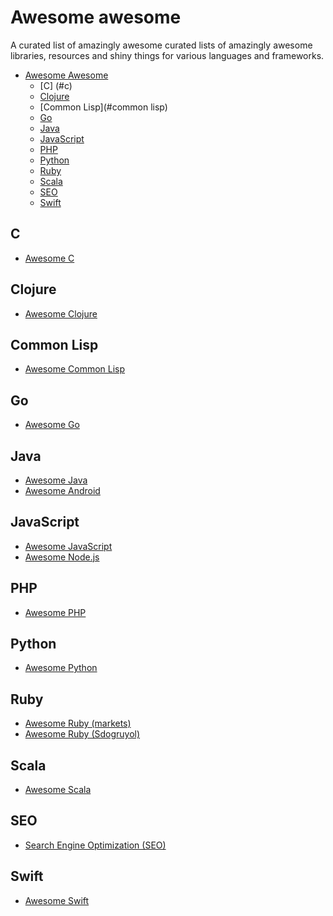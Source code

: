 # Awesome awesome
A curated list of amazingly awesome curated lists of amazingly awesome
libraries, resources and shiny things for various languages and frameworks.

- [Awesome Awesome](#awesome-awesome)
    - [C] (#c)
    - [Clojure](#clojure)
    - [Common Lisp](#common lisp)
    - [Go](#go)
    - [Java](#java)
    - [JavaScript](#javascript)    
    - [PHP](#php)
    - [Python](#python)
    - [Ruby](#ruby)    
    - [Scala](#scala)
    - [SEO](#seo)
    - [Swift](#swift)

## C

- [Awesome C](https://github.com/kozross/awesome-c)

## Clojure

- [Awesome Clojure](http://github.com/razum2um/awesome-clojure)

## Common Lisp

- [Awesome Common Lisp](https://github.com/kozross/awesome-cl)

## Go

- [Awesome Go](http://github.com/avelino/awesome-go)

## Java

- [Awesome Java](http://github.com/akullpp/awesome-java)
- [Awesome Android](https://github.com/JStumpp/awesome-android)

## JavaScript

- [Awesome JavaScript](http://github.com/sorrycc/awesome-javascript)
- [Awesome Node.js](http://github.com/vndmtrx/awesome-nodejs)

## PHP

- [Awesome PHP](http://github.com/ziadoz/awesome-php)

## Python

- [Awesome Python](http://github.com/vinta/awesome-python)

## Ruby

- [Awesome Ruby (markets)](http://github.com/markets/awesome-ruby)
- [Awesome Ruby (Sdogruyol)](http://github.com/Sdogruyol/awesome-ruby)

## Scala

- [Awesome Scala](http://github.com/lauris/awesome-scala)

## SEO

- [Search Engine Optimization (SEO)](https://github.com/marcobiedermann/search-engine-optimization)

 
## Swift

- [Awesome Swift](https://awesome-swift.zeef.com/robin.eggenkamp)
